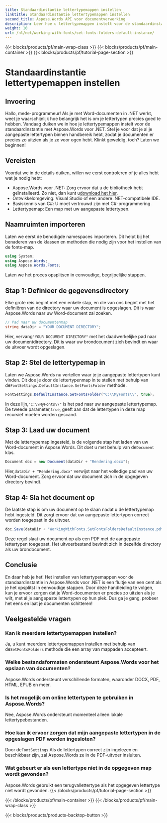 ```yaml
---
title: Standaardinstantie lettertypemappen instellen
linktitle: Standaardinstantie lettertypemappen instellen
second_title: Aspose.Words API voor documentverwerking
description: Leer hoe u lettertypemappen instelt voor de standaardinstantie in Aspose.Words voor .NET met deze stapsgewijze tutorial. Pas uw Word-documenten moeiteloos aan.
weight: 10
url: /nl/net/working-with-fonts/set-fonts-folders-default-instance/
---
```


{{< blocks/products/pf/main-wrap-class >}}
{{< blocks/products/pf/main-container >}}
{{< blocks/products/pf/tutorial-page-section >}}

# Standaardinstantie lettertypemappen instellen

## Invoering

Hallo, mede-programmeur! Als je met Word-documenten in .NET werkt, weet je waarschijnlijk hoe belangrijk het is om je lettertypen precies goed te hebben. Vandaag duiken we in hoe je lettertypemappen instelt voor de standaardinstantie met Aspose.Words voor .NET. Stel je voor dat je al je aangepaste lettertypen binnen handbereik hebt, zodat je documenten er precies zo uitzien als je ze voor ogen hebt. Klinkt geweldig, toch? Laten we beginnen!

## Vereisten

Voordat we in de details duiken, willen we eerst controleren of je alles hebt wat je nodig hebt:
-  Aspose.Words voor .NET: Zorg ervoor dat u de bibliotheek hebt geïnstalleerd. Zo niet, dan kunt u[download het hier](https://releases.aspose.com/words/net/).
- Ontwikkelomgeving: Visual Studio of een andere .NET-compatibele IDE.
- Basiskennis van C#: U moet vertrouwd zijn met C#-programmering.
- Lettertypemap: Een map met uw aangepaste lettertypen.

## Naamruimten importeren

Laten we eerst de benodigde namespaces importeren. Dit helpt bij het benaderen van de klassen en methoden die nodig zijn voor het instellen van de fonts-map.

```csharp
using System;
using Aspose.Words;
using Aspose.Words.Fonts;
```

Laten we het proces opsplitsen in eenvoudige, begrijpelijke stappen.

## Stap 1: Definieer de gegevensdirectory

Elke grote reis begint met een enkele stap, en die van ons begint met het definiëren van de directory waar uw document is opgeslagen. Dit is waar Aspose.Words naar uw Word-document zal zoeken.

```csharp
// Pad naar uw documentenmap
string dataDir = "YOUR DOCUMENT DIRECTORY";
```

 Hier, vervang`"YOUR DOCUMENT DIRECTORY"` met het daadwerkelijke pad naar uw documentdirectory. Dit is waar uw brondocument zich bevindt en waar de uitvoer wordt opgeslagen.

## Stap 2: Stel de lettertypemap in

 Laten we Aspose.Words nu vertellen waar je je aangepaste lettertypen kunt vinden. Dit doe je door de lettertypenmap in te stellen met behulp van de`FontSettings.DefaultInstance.SetFontsFolder` methode.

```csharp
FontSettings.DefaultInstance.SetFontsFolder("C:\\MyFonts\\", true);
```

 In deze lijn,`"C:\\MyFonts\\"` is het pad naar uw aangepaste lettertypemap. De tweede parameter,`true`, geeft aan dat de lettertypen in deze map recursief moeten worden gescand.

## Stap 3: Laad uw document

 Met de lettertypemap ingesteld, is de volgende stap het laden van uw Word-document in Aspose.Words. Dit doet u met behulp van de`Document` klas.

```csharp
Document doc = new Document(dataDir + "Rendering.docx");
```

 Hier,`dataDir + "Rendering.docx"` verwijst naar het volledige pad van uw Word-document. Zorg ervoor dat uw document zich in de opgegeven directory bevindt.

## Stap 4: Sla het document op

De laatste stap is om uw document op te slaan nadat u de lettertypemap hebt ingesteld. Dit zorgt ervoor dat uw aangepaste lettertypen correct worden toegepast in de uitvoer.

```csharp
doc.Save(dataDir + "WorkingWithFonts.SetFontsFoldersDefaultInstance.pdf");
```

Deze regel slaat uw document op als een PDF met de aangepaste lettertypen toegepast. Het uitvoerbestand bevindt zich in dezelfde directory als uw brondocument.

## Conclusie

En daar heb je het! Het instellen van lettertypemappen voor de standaardinstantie in Aspose.Words voor .NET is een fluitje van een cent als je het opsplitst in eenvoudige stappen. Door deze handleiding te volgen, kun je ervoor zorgen dat je Word-documenten er precies zo uitzien als je wilt, met al je aangepaste lettertypen op hun plek. Dus ga je gang, probeer het eens en laat je documenten schitteren!

## Veelgestelde vragen

### Kan ik meerdere lettertypemappen instellen?
 Ja, u kunt meerdere lettertypemappen instellen met behulp van de`SetFontsFolders` methode die een array van mappaden accepteert.

### Welke bestandsformaten ondersteunt Aspose.Words voor het opslaan van documenten?
Aspose.Words ondersteunt verschillende formaten, waaronder DOCX, PDF, HTML, EPUB en meer.

### Is het mogelijk om online lettertypen te gebruiken in Aspose.Words?
Nee, Aspose.Words ondersteunt momenteel alleen lokale lettertypebestanden.

### Hoe kan ik ervoor zorgen dat mijn aangepaste lettertypen in de opgeslagen PDF worden ingesloten?
 Door de`FontSettings` Als de lettertypen correct zijn ingelezen en beschikbaar zijn, zal Aspose.Words ze in de PDF-uitvoer insluiten.

### Wat gebeurt er als een lettertype niet in de opgegeven map wordt gevonden?
Aspose.Words gebruikt een terugvallettertype als het opgegeven lettertype niet wordt gevonden.
{{< /blocks/products/pf/tutorial-page-section >}}

{{< /blocks/products/pf/main-container >}}
{{< /blocks/products/pf/main-wrap-class >}}

{{< blocks/products/products-backtop-button >}}
